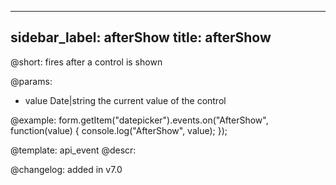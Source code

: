 
---
sidebar_label: afterShow
title: afterShow
---          

@short: fires after a control is shown
 

@params:
- value     Date|string     the current value of the control



@example:
form.getItem("datepicker").events.on("AfterShow", function(value) {
    console.log("AfterShow", value);
});


@template: api_event
@descr:


@changelog: added in v7.0